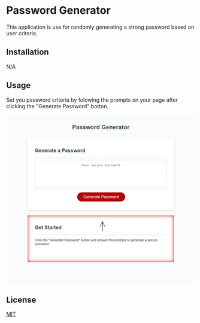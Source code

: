 # Password Generator

This application is use for randomly generating a strong password based on user criteria. 

## Installation

N/A

## Usage

Set you password criteria by folowing the prompts on your page after clicking the "Generate Password" botton.

![Demo](./assets/images/Password-Generator-Demo.png)

## License

[MIT](https://choosealicense.com/licenses/mit/)